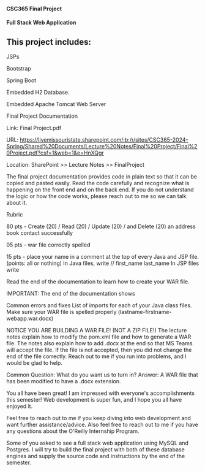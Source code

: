 #### CSC365 Final Project

#### Full Stack Web Application



## This project includes:

JSPs

Bootstrap

Spring Boot

Embedded H2 Database.

Embedded Apache Tomcat Web Server

Final Project Documentation 



Link: Final Project.pdf

URL: https://livemissouristate.sharepoint.com/:b:/r/sites/CSC365-2024-Spring/Shared%20Documents/Lecture%20Notes/Final%20Project/Final%20Project.pdf?csf=1&web=1&e=HnXQgr

Location: SharePoint >> Lecture Notes >> FinalProject

The final project documentation provides code in plain text so that it can be copied and pasted easily. Read the code carefully and recognize what is happening on the front end and on the back end. If you do not understand the logic or how the code works, please reach out to me so we can talk about it.

 

Rubric 

80 pts - Create (20) / Read (20) / Update (20) / and Delete (20) an address book contact successfully

05 pts - war file correctly spelled

15 pts - place your name in a comment at the top of every Java and JSP file. (points: all or nothing)
              In Java files, write        // first_name last_name
              In JSP files write          <!-- first_name, last_name  -->

Read the end of the documentation to learn how to create your WAR file.




IMPORTANT: The end of the documentation shows 

Common errors and fixes 
List of imports for each of your Java class files.
Make sure your WAR file is spelled properly (lastname-firstname-webapp.war.docx)

 

NOTICE YOU ARE BUILDING A WAR FILE! (NOT A ZIP FILE!) The lecture notes explain how to modify the pom.xml file and how to generate a WAR file. The notes also explain how to add .docx at the end so that MS Teams will accept the file. If the file is not accepted, then you did not change the end of the file correctly. Reach out to me if you run into problems, and I would be glad to help.

  

Common Question: What do you want us to turn in?
Answer: A WAR file that has been modified to have a .docx extension.


You all have been great! I am impressed with everyone's accomplishments this semester! Web development is super fun, and I hope you all have enjoyed it.

 

Feel free to reach out to me if you keep diving into web development and want further assistance/advice. Also feel free to reach out to me if you have any questions about the O'Reilly Internship Program. 



Some of you asked to see a full stack web application using MySQL and Postgres. I will try to build the final project with both of these database engines and supply the source code and instructions by the end of the semester.

  

